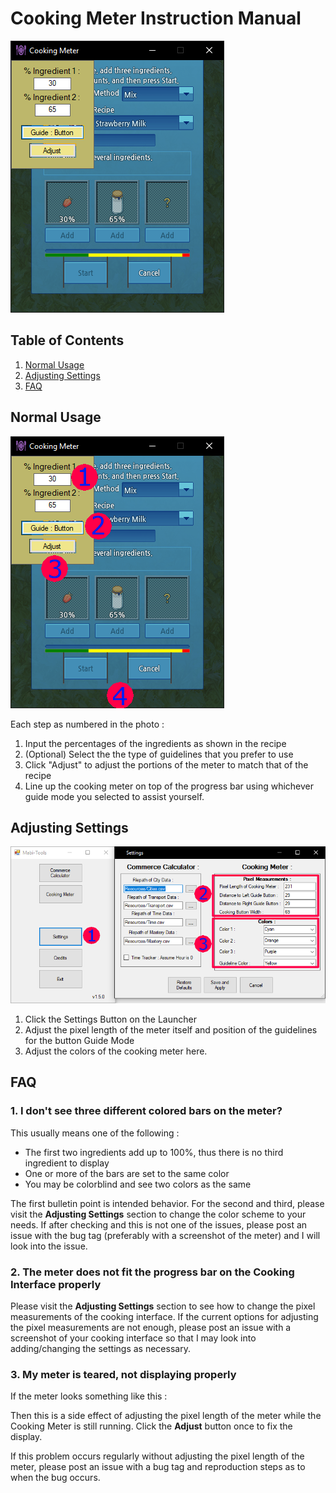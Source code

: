 # Cooking Meter Instruction Manual

![](Images/CookingMeter1.png)

## Table of Contents

1. [Normal Usage](#normal-usage)
2. [Adjusting Settings](#adjusting-settings)
3. [FAQ](#faq)

## Normal Usage
![](Images/CookingMeterInt1.png)

Each step as numbered in the photo : 

1. Input the percentages of the ingredients as shown in the recipe
2. (Optional) Select the the type of guidelines that you prefer to use
3. Click "Adjust" to adjust the portions of the meter to match that of the recipe
4. Line up the cooking meter on top of the progress bar using whichever guide mode you selected to assist yourself.


## Adjusting Settings

![](Images/SettingsCM15Instructions.png)

1. Click the Settings Button on the Launcher
2. Adjust the pixel length of the meter itself and position of the guidelines for the button Guide Mode
3. Adjust the colors of the cooking meter here.

## FAQ

### __1. I don't see three different colored bars on the meter?__

This usually means one of the following :

* The first two ingredients add up to 100%, thus there is no third ingredient to display 
* One or more of the bars are set to the same color
* You may be colorblind and see two colors as the same

The first bulletin point is intended behavior. For the second and third, please visit the __Adjusting Settings__ section to change the color scheme to your needs. If after checking and this is not one of the issues, please post an issue with the bug tag (preferably with a screenshot of the meter) and I will look into the issue.

### 2. The meter does not fit the progress bar on the Cooking Interface properly

Please visit the __Adjusting Settings__ section to see how to change the pixel measurements of the cooking interface. If the current options for adjusting the pixel measurements are not enough, please post an issue with a screenshot of your cooking interface so that I may look into adding/changing the settings as necessary.

### __3. My meter is teared, not displaying properly__

If the meter looks something like this : 

Then this is a side effect of adjusting the pixel length of the meter while the Cooking Meter is still running. Click the __Adjust__ button once to fix the display.

If this problem occurs regularly without adjusting the pixel length of the meter,  please post an issue with a bug tag and reproduction steps as to when the bug occurs.